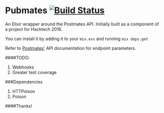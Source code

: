 # Pubmates [![Build Status](https://travis-ci.org/royels/Pubmates.svg?branch=master)](https://travis-ci.org/royels/Pubmates)


An Elixir wrapper around the Postmates API. Initially built as a component of a project for Hacktech 2016.

You can install it by adding it to your `mix.exs` and running `mix deps.get`

Refer to [Postmates'](https://postmates.com/developer/docs/endpoints#create_delivery) API documentation for endpoint parameters.

####TODO:
1. Webhooks
2. Greater test coverage


###Dependencies
1. HTTPoison
2. Poison

####Thanks!
